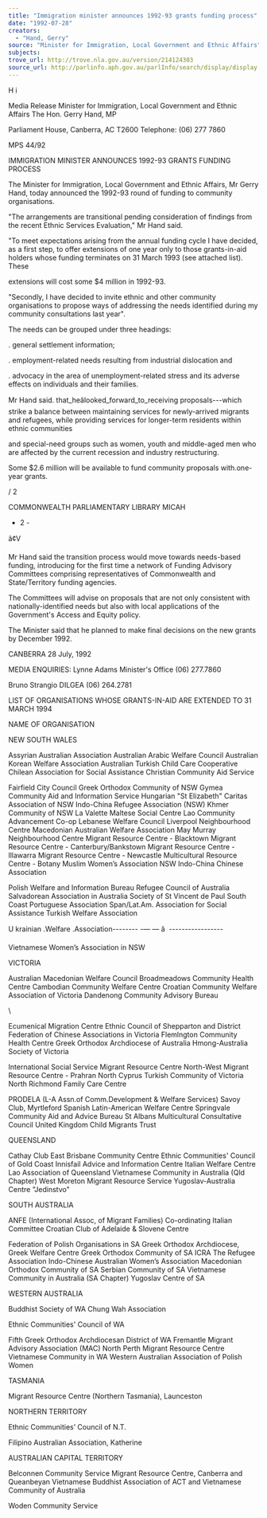 ```yaml
---
title: "Immigration minister announces 1992-93 grants funding process"
date: "1992-07-28"
creators:
  - "Hand, Gerry"
source: "Minister for Immigration, Local Government and Ethnic Affairs"
subjects:
trove_url: http://trove.nla.gov.au/version/214124303
source_url: http://parlinfo.aph.gov.au/parlInfo/search/display/display.w3p;query=Id%3A%22media/pressrel/HPR02008661%22
---
```


 H i 

 Media Release Minister for Immigration, Local Government and Ethnic Affairs The Hon. Gerry Hand, MP

 Parliament House, Canberra, AC T2600  Telephone: (06) 277 7860

 MPS 44/92

 IMMIGRATION MINISTER ANNOUNCES 1992-93 GRANTS FUNDING  PROCESS

 The Minister for Immigration, Local Government and Ethnic  Affairs, Mr Gerry Hand, today announced the 1992-93 round of  funding to community organisations.

 "The arrangements are transitional pending consideration of  findings from the recent Ethnic Services Evaluation," Mr  Hand said.

 "To meet expectations arising from the annual funding cycle  I have decided, as a first step, to offer extensions of one  year only to those grants-in-aid holders whose funding  terminates on 31 March 1993 (see attached list). These 

 extensions will cost some $4 million in 1992-93.

 "Secondly, I have decided to invite ethnic and other  community organisations to propose ways of addressing the  needs identified during my community consultations last  year".

 The needs can be grouped under three headings:

 .  general settlement information;

 .  employment-related needs resulting from industrial  dislocation and

 .  advocacy in the area of unemployment-related stress and  its adverse effects on individuals and their families.

 Mr Hand said. that_heâlooked_forward_to_receiving proposaIs---which strike a balance between maintaining services for  newly-arrived migrants and refugees, while providing  services for longer-term residents within ethnic communities 

 and special-need groups such as women,  youth and middle-aged  men who are affected by the current recession and industry  restructuring.

 Some $2.6 million will be available to fund community  proposals with.one-year grants.

 / 2

 COMMONWEALTH  PARLIAMENTARY LIBRARY  MICAH

 - 2 - 

 â¢V

 Mr Hand said the transition process would move towards  needs-based funding, introducing for the first time a  network of Funding Advisory Committees comprising  representatives of Commonwealth and State/Territory funding  agencies.

 The Committees will advise on proposals that are not only  consistent with nationally-identified needs but also with  local applications of the Government's Access and Equity  policy.

 The Minister said that he planned to make final decisions on  the new grants by December 1992.

 CANBERRA 28 July, 1992

 MEDIA ENQUIRIES: Lynne Adams Minister's Office  (06) 277.7860

 Bruno Strangio  DILGEA  (06) 264.2781

 LIST OF ORGANISATIONS WHOSE GRANTS-IN-AID  ARE EXTENDED TO 31 MARCH 1994

 NAME OF ORGANISATION

 NEW  SOUTH WALES

 Assyrian Australian Association Australian Arabic Welfare Council Australian Korean Welfare Association Australian Turkish Child Care Cooperative Chilean Association for Social Assistance Christian Community Aid Service

 Fairfield City Council Greek Orthodox Community of NSW Gymea Community Aid and Information Service Hungarian "St Elizabeth" Caritas Association of NSW Indo-China Refugee Association (NSW) Khmer Community of NSW La Valette Maltese Social Centre Lao Community Advancement Co-op Lebanese Welfare Council Liverpool Neighbourhood Centre Macedonian Australian Welfare Association May Murray Neighbourhood Centre Migrant Resource Centre -  Blacktown Migrant Resource Centre -  Canterbury/Bankstown Migrant Resource Centre -  lllawarra Migrant Resource Centre -  Newcastle Multicultural Resource Centre -  Botany Muslim Women’s Association NSW Indo-China Chinese Association

 Polish Welfare and Information Bureau Refugee Council of Australia Salvadorean Association in Australia Society of St Vincent de Paul South Coast Portuguese Association Span/Lat.Am. Association for Social Assistance Turkish Welfare Association

 U krainian .Welfare .Association-------- -— — â  -----------------

 Vietnamese Women’s Association in NSW

 VICTORIA

 Australian Macedonian Welfare Council  Broadmeadows Community Health Centre  Cambodian Community Welfare Centre  Croatian Community Welfare Association of Victoria  Dandenong Community Advisory Bureau

 \

 Ecumenical Migration Centre Ethnic Council of Shepparton and District Federation of Chinese Associations in Victoria Flemlngton Community Health Centre Greek Orthodox Archdiocese of Australia Hmong-Australia Society of Victoria

 International Social Service Migrant Resource Centre North-West Migrant Resource Centre -  Prahran North Cyprus Turkish Community of Victoria North Richmond Family Care Centre

 PRODELA (L-A Assn.of Comm.Development & Welfare Services) Savoy Club, Myrtleford Spanish Latin-American Welfare Centre Springvale Community Aid and Advice Bureau St Albans Multicultural Consultative Council United Kingdom Child Migrants Trust

 QUEENSLAND

 Cathay Club East Brisbane Community Centre Ethnic Communities' Council of Gold Coast Innisfail Advice and Information Centre Italian Welfare Centre Lao Association of Queensland Vietnamese Community in Australia (Qld Chapter) West Moreton Migrant Resource Service  Yugoslav-Australia Centre "Jedinstvo"

 SOUTH AUSTRALIA

 ANFE (International Assoc, of Migrant Families) Co-ordinating Italian Committee Croatian Club of Adelaide & Slovene Centre

 Federation of Polish Organisations in SA Greek Orthodox Archdiocese, Greek Welfare Centre Greek Orthodox Community of SA ICRA The Refugee Association Indo-Chinese Australian Women’s Association Macedonian Orthodox Community of SA Serbian Community of SA Vietnamese Community in Australia (SA Chapter) Yugoslav Centre of SA

 WESTERN AUSTRALIA

 Buddhist Society of WA  Chung Wah Association 

 Ethnic Communities' Council of WA

 Fifth Greek Orthodox Archdiocesan District of WA  Fremantle Migrant Advisory Association (MAC) North Perth Migrant Resource Centre Vietnamese Community in WA Western Australian Association of Polish Women

 TASMANIA

 Migrant Resource Centre (Northern Tasmania), Launceston

 NORTHERN TERRITORY

 Ethnic Communities’ Council of N.T.

 Filipino Australian Association, Katherine

 AUSTRALIAN CAPITAL TERRITORY

 Belconnen Community Service  Migrant Resource Centre, Canberra and Queanbeyan  Vietnamese Buddhist Association of ACT and Vietnamese  Community of Australia 

 Woden Community Service

